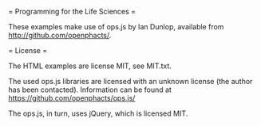 = Programming for the Life Sciences =

These examples make use of ops.js by Ian Dunlop, available from http://github.com/openphacts/.

= License =

The HTML examples are license MIT, see MIT.txt.

The used ops.js libraries are licensed with an unknown license (the author has been contacted).
Information can be found at https://github.com/openphacts/ops.js/

The ops.js, in turn, uses jQuery, which is licensed MIT.
